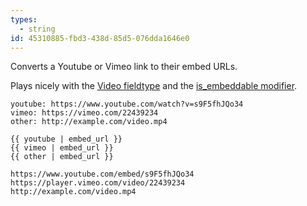 ```yaml
---
types:
  - string
id: 45310885-fbd3-438d-85d5-076dda1646e0
---
```

Converts a Youtube or Vimeo link to their embed URLs.

Plays nicely with the [Video fieldtype](/fieldtypes/video) and the [is_embeddable modifier](/modifiers/is_embeddable).

``` .language-yaml
youtube: https://www.youtube.com/watch?v=s9F5fhJQo34
vimeo: https://vimeo.com/22439234
other: http://example.com/video.mp4
```

```
{{ youtube | embed_url }}
{{ vimeo | embed_url }}
{{ other | embed_url }}
```

``` .language-output
https://www.youtube.com/embed/s9F5fhJQo34
https://player.vimeo.com/video/22439234
http://example.com/video.mp4
```
